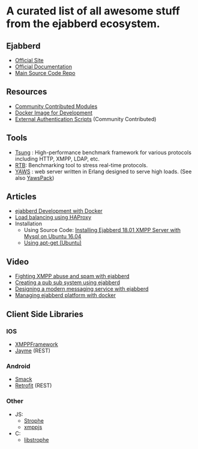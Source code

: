 # A curated list of all awesome stuff from the ejabberd ecosystem.

## Ejabberd

* [Official Site](https://www.ejabberd.im/)
* [Official Documentation](https://docs.ejabberd.im/)
* [Main Source Code Repo](https://github.com/processone/ejabberd)

## Resources

* [Community Contributed Modules](https://github.com/processone/ejabberd-contrib)
* [Docker Image for Development](https://hub.docker.com/r/ejabberd/mix/)
* [External Authentication Scripts](https://www.ejabberd.im/extauth/index.html) \(Community Contributed\)

##  Tools

* [Tsung](https://github.com/processone/tsung) :  High-performance benchmark framework for various protocols including HTTP, XMPP, LDAP, etc.
* [RTB](https://github.com/processone/rtb): Benchmarking tool to stress real-time protocols.
* [YAWS](http://yaws.hyber.org/) : web server written in Erlang designed to serve high loads. \(See also [YawsPack](https://www.ejabberd.im/yawspack/index.html)\)

## Articles

* [ejabberd Development with Docker](https://medium.com/processone/ejabberd-development-with-docker-a75c1bc6ac5f)
* [Load balancing using HAProxy](https://blog.onefellow.com/post/76702632637/haproxy-and-ejabberd)
* Installation
  * Using Source Code: [Installing Ejabberd 18.01 XMPP Server with Mysql on Ubuntu 16.04](https://medium.com/modern-sysadmin/how-to-install-ejabberd-18-01-xmpp-server-with-mysql-on-ubuntu-16-04-f0facededf2e)
  * [Using apt-get \(Ubuntu\)](https://www.digitalocean.com/community/tutorials/how-to-install-ejabberd-xmpp-server-on-ubuntu)

## Video

* [Fighting XMPP abuse and spam with ejabberd](https://www.youtube.com/watch?v=djP8Vh3BTyw)
* [Creating a pub sub system using ejabberd](https://www.youtube.com/watch?v=0fXMzmFyNes)
* [Designing a modern messaging service with ejabberd](https://www.youtube.com/watch?v=iml8esM7cmA)
* [Managing ejabberd platform with docker](https://www.youtube.com/watch?v=yMq9t9wzaRk)

## Client Side Libraries

### IOS

* [XMPPFramework](https://github.com/robbiehanson/XMPPFramework)
* [Jayme](https://github.com/inaka/Jayme) \(REST\)

### Android

* [Smack](https://github.com/igniterealtime/Smack) 
* [Retrofit](https://github.com/square/retrofit) \(REST\)

### Other

* JS: 
  * [Strophe](http://strophe.im/)
  * [xmppjs](https://github.com/xmppjs/xmpp.js)
* C:
  * [libstrophe](http://strophe.im/libstrophe/)



